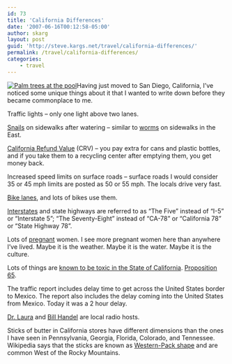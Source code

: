 ```yaml
---
id: 73
title: 'California Differences'
date: '2007-06-16T00:12:58-05:00'
author: skarg
layout: post
guid: 'http://steve.kargs.net/travel/california-differences/'
permalink: /travel/california-differences/
categories:
    - travel
---
```


[![Palm trees at the pool](http://steve.kargs.net/wp-content/uploads/2007/.thumbs/.img_5503.jpg "Palm trees at the pool")](http://steve.kargs.net/wp-content/uploads/2007/img_5503.jpg)Having just moved to San Diego, California, I’ve noticed some unique things about it that I wanted to write down before they became commonplace to me.

Traffic lights – only one light above two lanes.

[Snails](http://en.wikipedia.org/wiki/Snail) on sidewalks after watering – similar to [worms](http://en.wikipedia.org/wiki/Earthworm) on sidewalks in the East.

[California Refund Value](http://en.wikipedia.org/wiki/California_Refund_Value) (CRV) – you pay extra for cans and plastic bottles, and if you take them to a recycling center after emptying them, you get money back.

Increased speed limits on surface roads – surface roads I would consider 35 or 45 mph limits are posted as 50 or 55 mph. The locals drive very fast.

[Bike lanes](http://en.wikipedia.org/wiki/Bike_lane), and lots of bikes use them.

[Interstates](http://en.wikipedia.org/wiki/Interstate_Highway_System) and state highways are referred to as “The Five” instead of “I-5” or “Interstate 5”; “The Seventy-Eight” instead of “CA-78” or “California 78” or “State Highway 78”.

Lots of [pregnant](http://en.wikipedia.org/wiki/Pregnant) women. I see more pregnant women here than anywhere I’ve lived. Maybe it is the weather. Maybe it is the water. Maybe it is the culture.

Lots of things are [known to be toxic in the State of California](http://www.oehha.ca.gov/). [Proposition 65](http://en.wikipedia.org/wiki/Proposition_65).

The traffic report includes delay time to get across the United States border to Mexico. The report also includes the delay coming into the United States from Mexico. Today it was a 2 hour delay.

[Dr. Laura](http://www.drlaura.com/) and [Bill Handel](http://www.handelonthelaw.com/) are local radio hosts.

Sticks of butter in California stores have different dimensions than the ones I have seen in Pennsylvania, Georgia, Florida, Colorado, and Tennessee. Wikipedia says that the sticks are known as [Western-Pack shape](http://en.wikipedia.org/wiki/Butter) and are common West of the Rocky Mountains.